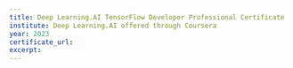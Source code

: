 ```yaml
---
title: Deep Learning.AI TensorFlow Developer Professional Certificate
institute: Deep Learning.AI offered through Coursera
year: 2023
certificate_url: 
excerpt: 
---
```

